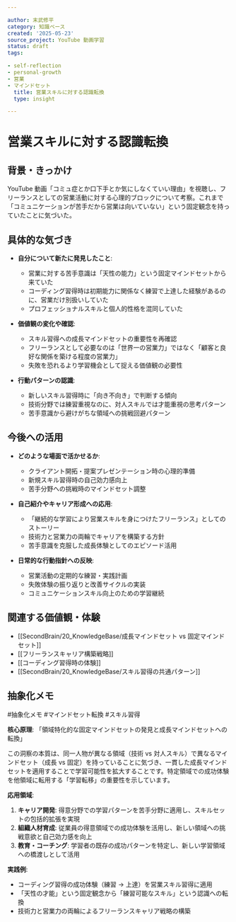 ```yaml
---

author: 末武修平
category: 知識ベース
created: '2025-05-23'
source_project: YouTube 動画学習
status: draft
tags:

- self-reflection
- personal-growth
- 営業
- マインドセット
  title: 営業スキルに対する認識転換
  type: insight

---
```


# 営業スキルに対する認識転換

## 背景・きっかけ

YouTube 動画「コミュ症とか口下手とか気にしなくていい理由」を視聴し、フリーランスとしての営業活動に対する心理的ブロックについて考察。これまで「コミュニケーションが苦手だから営業は向いていない」という固定観念を持っていたことに気づいた。

## 具体的な気づき

- **自分について新たに発見したこと**:

  - 営業に対する苦手意識は「天性の能力」という固定マインドセットから来ていた
  - コーディング習得時は初期能力に関係なく練習で上達した経験があるのに、営業だけ別扱いしていた
  - プロフェッショナルスキルと個人的性格を混同していた

- **価値観の変化や確認**:

  - スキル習得への成長マインドセットの重要性を再確認
  - フリーランスとして必要なのは「世界一の営業力」ではなく「顧客と良好な関係を築ける程度の営業力」
  - 失敗を恐れるより学習機会として捉える価値観の必要性

- **行動パターンの認識**:
  - 新しいスキル習得時に「向き不向き」で判断する傾向
  - 技術分野では練習重視なのに、対人スキルでは才能重視の思考パターン
  - 苦手意識から避けがちな領域への挑戦回避パターン

## 今後への活用

- **どのような場面で活かせるか**:

  - クライアント開拓・提案プレゼンテーション時の心理的準備
  - 新規スキル習得時の自己効力感向上
  - 苦手分野への挑戦時のマインドセット調整

- **自己紹介やキャリア形成への応用**:

  - 「継続的な学習により営業スキルを身につけたフリーランス」としてのストーリー
  - 技術力と営業力の両輪でキャリアを構築する方針
  - 苦手意識を克服した成長体験としてのエピソード活用

- **日常的な行動指針への反映**:
  - 営業活動の定期的な練習・実践計画
  - 失敗体験の振り返りと改善サイクルの実装
  - コミュニケーションスキル向上のための学習継続

## 関連する価値観・体験

- [[SecondBrain/20_KnowledgeBase/成長マインドセット vs 固定マインドセット]]
- [[フリーランスキャリア構築戦略]]
- [[コーディング習得時の体験]]
- [[SecondBrain/20_KnowledgeBase/スキル習得の共通パターン]]

## 抽象化メモ

#抽象化メモ #マインドセット転換 #スキル習得

**核心原理**: 「領域特化的な固定マインドセットの発見と成長マインドセットへの転換」

この洞察の本質は、同一人物が異なる領域（技術 vs 対人スキル）で異なるマインドセット（成長 vs 固定）を持っていることに気づき、一貫した成長マインドセットを適用することで学習可能性を拡大することです。特定領域での成功体験を他領域に転用する「学習転移」の重要性を示しています。

**応用領域**:

1. **キャリア開発**: 得意分野での学習パターンを苦手分野に適用し、スキルセットの包括的拡張を実現
2. **組織人材育成**: 従業員の得意領域での成功体験を活用し、新しい領域への挑戦意欲と自己効力感を向上
3. **教育・コーチング**: 学習者の既存の成功パターンを特定し、新しい学習領域への橋渡しとして活用

**実践例**:

- コーディング習得の成功体験（練習 → 上達）を営業スキル習得に適用
- 「天性の才能」という固定観念から「練習可能なスキル」という認識への転換
- 技術力と営業力の両輪によるフリーランスキャリア戦略の構築
